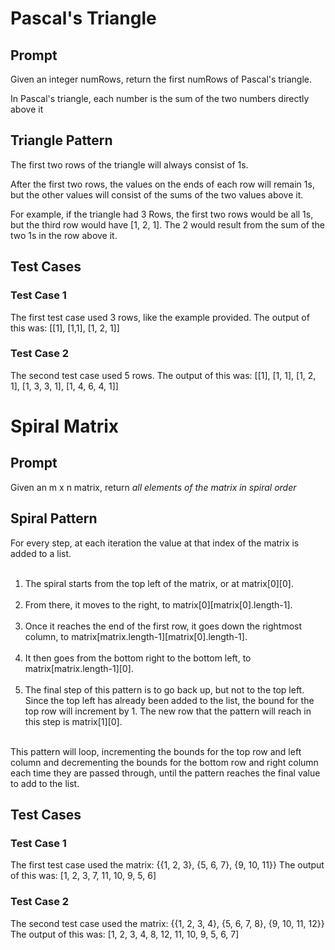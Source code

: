 # Pascal's Triangle
## Prompt
Given an integer numRows, return the first numRows of Pascal's triangle.

In Pascal's triangle, each number is the sum of the two numbers directly above it

## Triangle Pattern
The first two rows of the triangle will always consist of 1s.

After the first two rows, the values on the ends of each row will remain 1s, but the other values will consist of the sums of the two values above it.

For example, if the triangle had 3 Rows, the first two rows would be all 1s, but the third row would have [1, 2, 1]. The 2 would result from the sum of the two 1s in the row above it.

## Test Cases
### Test Case 1
The first test case used 3 rows, like the example provided.
The output of this was: [[1], [1,1], [1, 2, 1]]

### Test Case 2
The second test case used 5 rows.
The output of this was: [[1], [1, 1], [1, 2, 1], [1, 3, 3, 1], [1, 4, 6, 4, 1]]


# Spiral Matrix
## Prompt
Given an m x n matrix, return *all elements of the matrix in spiral order*

## Spiral Pattern
For every step, at each iteration the value at that index of the matrix is added to a list. <br> <br>

1. The spiral starts from the top left of the matrix, or at matrix[0][0]. <br> <br>
2. From there, it moves to the right, to matrix[0][matrix[0].length-1]. <br> <br>
3. Once it reaches the end of the first row, it goes down the rightmost column, to matrix[matrix.length-1][matrix[0].length-1]. <br> <br>
4. It then goes from the bottom right to the bottom left, to matrix[matrix.length-1][0]. <br> <br>
5. The final step of this pattern is to go back up, but not to the top left. Since the top left has already been added to the list, the bound for the top row will 
increment by 1. The new row that the pattern will reach in this step is matrix[1][0]. <br> <br>

This pattern will loop, incrementing the bounds for the top row and left column and decrementing the bounds for the bottom row and right column each 
time they are passed through, until the pattern reaches the final value to add to the list.

## Test Cases
### Test Case 1
The first test case used the matrix: {{1, 2, 3}, {5, 6, 7}, {9, 10, 11}}
The output of this was: [1, 2, 3, 7, 11, 10, 9, 5, 6]

### Test Case 2
The second test case used the matrix: {{1, 2, 3, 4}, {5, 6, 7, 8}, {9, 10, 11, 12}}
The output of this was: [1, 2, 3, 4, 8, 12, 11, 10, 9, 5, 6, 7]


